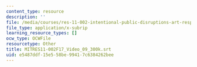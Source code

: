```yaml
---
content_type: resource
description: ''
file: /media/courses/res-11-002-intentional-public-disruptions-art-responsibility-and-pedagogy-fall-2017/e5487ddf15e558be99417c6384262bee_MITRES11-002F17_Video_09_300k.vtt
file_type: application/x-subrip
learning_resource_types: []
ocw_type: OCWFile
resourcetype: Other
title: MITRES11-002F17_Video_09_300k.srt
uid: e5487ddf-15e5-58be-9941-7c6384262bee
---
```

